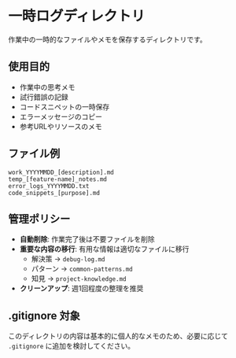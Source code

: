 # 一時ログディレクトリ

作業中の一時的なファイルやメモを保存するディレクトリです。

## 使用目的

- 作業中の思考メモ
- 試行錯誤の記録
- コードスニペットの一時保存
- エラーメッセージのコピー
- 参考URLやリソースのメモ

## ファイル例

```
work_YYYYMMDD_[description].md
temp_[feature-name]_notes.md
error_logs_YYYYMMDD.txt
code_snippets_[purpose].md
```

## 管理ポリシー

- **自動削除**: 作業完了後は不要ファイルを削除
- **重要な内容の移行**: 有用な情報は適切なファイルに移行
  - 解決策 → `debug-log.md`
  - パターン → `common-patterns.md`
  - 知見 → `project-knowledge.md`
- **クリーンアップ**: 週1回程度の整理を推奨

## .gitignore 対象

このディレクトリの内容は基本的に個人的なメモのため、必要に応じて `.gitignore` に追加を検討してください。